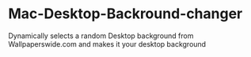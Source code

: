 # Mac-Desktop-Backround-changer
Dynamically selects a random Desktop background from Wallpaperswide.com and makes it your desktop background
